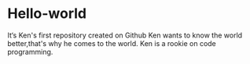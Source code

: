 # Hello-world
It‘s Ken's first repository created on Github
Ken wants to know the world better,that's why he comes to the world.
Ken is a rookie on code programming.
